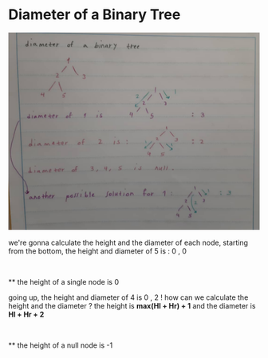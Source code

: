 <h1>Diameter of a Binary Tree</h1>

<img src="./img.jpeg">

<p>we're gonna calculate the height and the diameter of each node, starting from the bottom, the height and diameter of 5 is : 0 , 0</p>

<br/>

<span>** the height of a single node is 0</span>

<p>going up, the height and diameter of 4 is 0 , 2 ! how can we calculate the height and the diameter ? the height is <b>max(Hl + Hr) + 1</b> and the diameter is <b>Hl + Hr + 2</b></p>

<br/>

<span>** the height of a null node is -1</span>
